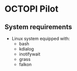 # OCTOPI Pilot

## System requirements

- Linux system equipped with:
  - bash
  - kdialog
  - inotifywait
  - grass
  - falkon
